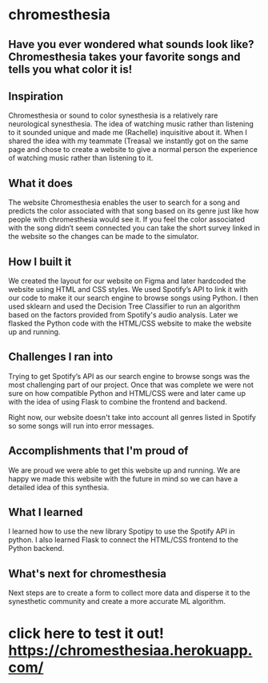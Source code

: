 # chromesthesia

## Have you ever wondered what sounds look like? Chromesthesia takes your favorite songs and tells you what color it is!

## Inspiration
Chromesthesia or sound to color synesthesia is a relatively rare neurological synesthesia. The idea of watching music rather than listening to it sounded unique and made me (Rachelle) inquisitive about it. When I shared the idea with my teammate (Treasa) we instantly got on the same page and chose to create a website to give a normal person the experience of watching music rather than listening to it.

## What it does
The website Chromesthesia enables the user to search for a song and predicts the color associated with that song based on its genre just like how people with chromesthesia would see it. If you feel the color associated with the song didn’t seem connected you can take the short survey linked in the website so the changes can be made to the simulator.

## How I built it
We created the layout for our website on Figma and later hardcoded the website using HTML and CSS styles. We used Spotify’s API to link it with our code to make it our search engine to browse songs using Python. I then used sklearn and used the Decision Tree Classifier to run an algorithm based on the factors provided from Spotify's audio analysis. Later we flasked the Python code with the HTML/CSS website to make the website up and running.

## Challenges I ran into
Trying to get Spotify’s API as our search engine to browse songs was the most challenging part of our project. Once that was complete we were not sure on how compatible Python and HTML/CSS were and later came up with the idea of using Flask to combine the frontend and backend.

Right now, our website doesn't take into account all genres listed in Spotify so some songs will run into error messages.

## Accomplishments that I'm proud of
We are proud we were able to get this website up and running. We are happy we made this website with the future in mind so we can have a detailed idea of this synthesia.

## What I learned
I learned how to use the new library Spotipy to use the Spotify API in python. I also learned Flask to connect the HTML/CSS frontend to the Python backend.

## What's next for chromesthesia
Next steps are to create a form to collect more data and disperse it to the synesthetic community and create a more accurate ML algorithm.

# click here to test it out! https://chromesthesiaa.herokuapp.com/
